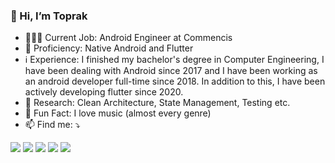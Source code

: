 <h3>👋 Hi, I’m Toprak</h3>

- 🧑🏻‍💻 Current Job: Android Engineer at Commencis
- 👀 Proficiency: Native Android and Flutter
- ℹ️ Experience: I finished my bachelor's degree in Computer Engineering, I have been dealing with Android since 2017 and I have been working as an android developer full-time since 2018. In addition to this, I have been actively developing flutter since 2020.
- 🌱 Research: Clean Architecture, State Management, Testing etc.
- 🎉 Fun Fact: I love music (almost every genre)
- 📫 Find me: ⤵️

[![](https://img.shields.io/badge/stackoverflow-33924E?style=flat&logo=stackoverflow&logoColor=ffffff&labelColor=353738&logoWidth=20)](https://stackoverflow.com/users/8851753/haliltprkk)
[![](https://img.shields.io/badge/gmail-33924E?style=flat&logo=gmail&logoColor=ffffff&labelColor=353738&logoWidth=20)](mailto:haliltprkk@gmail.com)
[![](https://img.shields.io/badge/gitlab-33924E?style=flat&logo=gitlab&logoColor=ffffff&labelColor=353738&logoWidth=20)](https://gitlab.com/haliltprkk)
[![](https://img.shields.io/badge/linkedin-33924E?style=flat&logo=linkedin&logoColor=ffffff&labelColor=353738&logoWidth=20)](https://tr.linkedin.com/public-profile/in/ibrahim-halil-toprak)
[![](https://img.shields.io/badge/spotify-33924E?style=flat&logo=spotify&logoColor=ffffff&labelColor=353738&logoWidth=20)](https://open.spotify.com/user/epyjcepaetvu9wqrg3ksm9vg8?si=a84db39b3af24c5e&nd=1)
<!---
haliltprkk/haliltprkk is a ✨ special ✨ repository because its `README.md` (this file) appears on your GitHub profile.
You can click the Preview link to take a look at your changes.
--->

